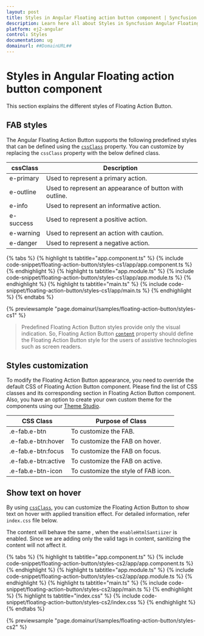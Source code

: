 ```yaml
---
layout: post
title: Styles in Angular Floating action button component | Syncfusion
description: Learn here all about Styles in Syncfusion Angular Floating action button component of Syncfusion Essential JS 2 and more.
platform: ej2-angular
control: Styles 
documentation: ug
domainurl: ##DomainURL##
---
```


# Styles in Angular Floating action button component

This section explains the different styles of Floating Action Button.

## FAB styles

The Angular Floating Action Button supports the following predefined styles that can be defined using the [`cssClass`](https://ej2.syncfusion.com/angular/documentation/api/floating-action-button/fab/#cssclass) property. You can customize by replacing the `cssClass` property with the below defined class.

| cssClass | Description |
| -------- | -------- |
| e-primary | Used to represent a primary action. |
| e-outline |  Used to represent an appearance of button with outline. |
| e-info |  Used to represent an informative action. |
| e-success | Used to represent a positive action. |
| e-warning | Used to represent an action with caution. |
| e-danger | Used to represent a negative action. |

{% tabs %}
{% highlight ts tabtitle="app.component.ts" %}
{% include code-snippet/floating-action-button/styles-cs1/app/app.component.ts %}
{% endhighlight %}
{% highlight ts tabtitle="app.module.ts" %}
{% include code-snippet/floating-action-button/styles-cs1/app/app.module.ts %}
{% endhighlight %}
{% highlight ts tabtitle="main.ts" %}
{% include code-snippet/floating-action-button/styles-cs1/app/main.ts %}
{% endhighlight %}
{% endtabs %}
  
{% previewsample "page.domainurl/samples/floating-action-button/styles-cs1" %}

> Predefined Floating Action Button styles provide only the visual indication. So, Floating Action Button [`content`](https://ej2.syncfusion.com/angular/documentation/api/floating-action-button/fab/#content) property should define the Floating Action Button style for the users of assistive technologies such as screen readers.

## Styles customization

To modify the Floating Action Button appearance, you need to override the default CSS of Floating Action Button component. Please find the list of CSS classes and its corresponding section in Floating Action Button component. Also, you have an option to create your own custom theme for the components using our [Theme Studio](https://ej2.syncfusion.com/themestudio/?theme=fluent).

| CSS Class | Purpose of Class |
|-----|----- |
|.e-fab.e-btn|To customize the FAB.|
|.e-fab.e-btn:hover|To customize the FAB on hover.|
|.e-fab.e-btn:focus|To customize the FAB on focus.|
|.e-fab.e-btn:active|To customize the FAB on active.|
|.e-fab.e-btn-icon|To customize the style of FAB icon.|

## Show text on hover

By using [`cssClass`](https://ej2.syncfusion.com/angular/documentation/api/floating-action-button/fab/#cssclass), you can customize the Floating Action Button to show text on hover with applied transition effect. For detailed information, refer `index.css` file below.

The content will behave the same , when the `enableHtmlSantiizer` is enabled. Since we are adding only the valid tags in content, sanitizing the content will not affect it.

{% tabs %}
{% highlight ts tabtitle="app.component.ts" %}
{% include code-snippet/floating-action-button/styles-cs2/app/app.component.ts %}
{% endhighlight %}
{% highlight ts tabtitle="app.module.ts" %}
{% include code-snippet/floating-action-button/styles-cs2/app/app.module.ts %}
{% endhighlight %}
{% highlight ts tabtitle="main.ts" %}
{% include code-snippet/floating-action-button/styles-cs2/app/main.ts %}
{% endhighlight %}
{% highlight ts tabtitle="index.css" %}
{% include code-snippet/floating-action-button/styles-cs2/index.css %}
{% endhighlight %}
{% endtabs %}
  
{% previewsample "page.domainurl/samples/floating-action-button/styles-cs2" %}